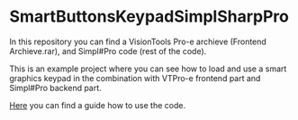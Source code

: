 # SmartButtonsKeypadSimplSharpPro

In this repository you can find a VisionTools Pro-e archieve (Frontend Archieve.rar), and Simpl#Pro code (rest of the code).

This is an example project where you can see how to load and use a smart graphics keypad in the combination with VTPro-e frontend part and Simpl#Pro backend part.

<a href="https://www.youtube.com/playlist?list=PLDqjVupddtYoJJJt8uV9gSnU9nUN6c_fS">Here</a> you can find a guide how to use the code. 
